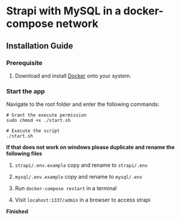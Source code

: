 # Strapi with MySQL in a docker-compose network

## Installation Guide

### Prerequisite

1. Download and install [Docker](https://docs.docker.com/get-docker/) onto your system.

### Start the app

Navigate to the root folder and enter the following commands:

```
# Grant the execute permission
sudo chmod +x ./start.sh

# Execute the script
./start.sh
```

**If that does not work on windows please duplicate and rename the following files**

1. `strapi/.env.example` copy and rename to `strapi/.env`
2. `mysql/.env.example` copy and rename to `mysql/.env`

3. Run `docker-compose restart` in a terminal
4. Visit `locahost:1337/admin` in a browser to access strapi

**Finished**
